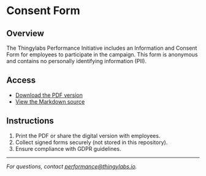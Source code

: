 # Consent Form

## Overview
The Thingylabs Performance Initiative includes an Information and Consent Form for employees to participate in the campaign. This form is anonymous and contains no personally identifying information (PII).

## Access
- [Download the PDF version](./thingylabs-performance-initiative-consent-form.pdf)
- [View the Markdown source](./consent/thingylabs-performance-initiative-consent-form.md)

## Instructions
1. Print the PDF or share the digital version with employees.
2. Collect signed forms securely (not stored in this repository).
3. Ensure compliance with GDPR guidelines.

---

*For questions, contact [performance@thingylabs.io](mailto:performance@thingylabs.io).*

